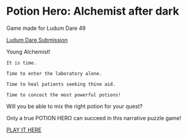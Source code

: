 # Potion Hero: Alchemist after dark
Game made for Ludum Dare 49

[Ludum Dare Submission](https://ldjam.com/events/ludum-dare/49/potion-hero-alchemist-after-dark)

Young Alchemist!

    It is time.

    Time to enter the laboratory alone.

    Time to heal patients seeking thine aid.

    Time to concoct the most powerful potions!

Will you be able to mix the right potion for your quest?

Only a true POTION HERO can succeed in this narrative puzzle game!

[PLAY IT HERE](https://djanque.itch.io/potion-hero)
